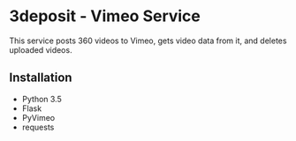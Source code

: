 # 3deposit - Vimeo Service

This service posts 360 videos to Vimeo, gets video data from it, and deletes uploaded videos.

## Installation

- Python 3.5
- Flask
- PyVimeo
- requests

